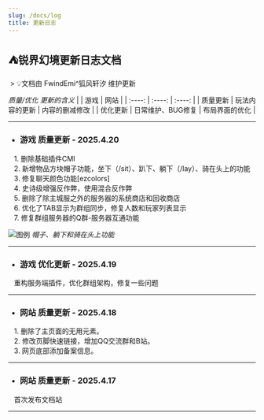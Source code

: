 ```yaml
---
slug: /docs/log
title: 更新日志
---
```

  

## ⛺锐界幻境更新日志文档
&nbsp;> :bulb:文档由 FwindEmi^狐风轩汐 维护更新  

*质量/优化 更新的含义*
|             |      游戏        |      网站        |
|    :----:   |      :----:      |      :----:      |
| 质量更新     |   玩法内容的更新  |  内容的删减修改   |
| 优化更新     | 日常维护、BUG修复 |  布局界面的优化   |

***

- ### 游戏 **质量**更新 - 2025.4.20  
&nbsp;&nbsp;&nbsp;1. 删除基础插件CMI  
&nbsp;&nbsp;&nbsp;2. 新增物品方块帽子功能，坐下（/sit）、趴下、躺下（/lay）、骑在头上的功能  
&nbsp;&nbsp;&nbsp;3. 修复聊天颜色功能[ezcolors]  
&nbsp;&nbsp;&nbsp;4. 史诗级增强反作弊，使用混合反作弊  
&nbsp;&nbsp;&nbsp;5. 删除了除主城服之外的服务器的系统商店和回收商店  
&nbsp;&nbsp;&nbsp;6. 优化了TAB显示为群组同步，修复人数和玩家列表显示  
&nbsp;&nbsp;&nbsp;7. 修复群组服务器的Q群-服务器互通功能

![图例](/img/server-log/lay-sit.png "锐界幻境")
*帽子、躺下和骑在头上功能*
***
- ### 游戏 **优化**更新 - 2025.4.19  
&nbsp;&nbsp;&nbsp;重构服务端插件，优化群组架构，修复一些问题  
***
- ### 网站 **质量**更新 - 2025.4.18  
&nbsp;&nbsp;&nbsp;1. 删除了主页面的无用元素。  
&nbsp;&nbsp;&nbsp;2. 修改页脚快速链接，增加QQ交流群和B站。  
&nbsp;&nbsp;&nbsp;3. 网页底部添加备案信息。  
***
- ### 网站 **质量**更新 - 2025.4.17  
&nbsp;&nbsp;&nbsp;首次发布文档站  
***
